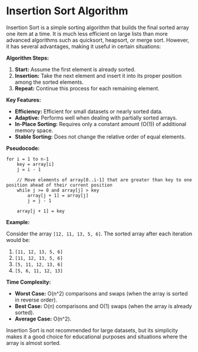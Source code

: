 # Insertion Sort Algorithm

Insertion Sort is a simple sorting algorithm that builds the final sorted array one item at a time. It is much less efficient on large lists than more advanced algorithms such as quicksort, heapsort, or merge sort. However, it has several advantages, making it useful in certain situations:

**Algorithm Steps:**

1. **Start:** Assume the first element is already sorted.
2. **Insertion:** Take the next element and insert it into its proper position among the sorted elements.
3. **Repeat:** Continue this process for each remaining element.

**Key Features:**

- **Efficiency:** Efficient for small datasets or nearly sorted data.
- **Adaptive:** Performs well when dealing with partially sorted arrays.
- **In-Place Sorting:** Requires only a constant amount (O(1)) of additional memory space.
- **Stable Sorting:** Does not change the relative order of equal elements.

**Pseudocode:**

```
for i = 1 to n-1
    key = array[i]
    j = i - 1

    // Move elements of array[0..i-1] that are greater than key to one position ahead of their current position
    while j >= 0 and array[j] > key
        array[j + 1] = array[j]
        j = j - 1
    
    array[j + 1] = key
```

**Example:**

Consider the array `[12, 11, 13, 5, 6]`. The sorted array after each iteration would be:

1. `[11, 12, 13, 5, 6]`
2. `[11, 12, 13, 5, 6]`
3. `[5, 11, 12, 13, 6]`
4. `[5, 6, 11, 12, 13]`

**Time Complexity:**

- **Worst Case:** O(n^2) comparisons and swaps (when the array is sorted in reverse order).
- **Best Case:** O(n) comparisons and O(1) swaps (when the array is already sorted).
- **Average Case:** O(n^2).

Insertion Sort is not recommended for large datasets, but its simplicity makes it a good choice for educational purposes and situations where the array is almost sorted.